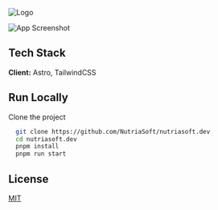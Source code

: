 
![Logo](https://cdn.discordapp.com/attachments/1103022866733211782/1200951466169479280/image.png?ex=65c80c36&is=65b59736&hm=6c0fdb50d789cfc503e9416300f8fce4c3252444f4a5dbcf84f533eba2e7e4b3&)


![App Screenshot](https://cdn.discordapp.com/attachments/1103022866733211782/1200952668005343433/image.png?ex=65c80d54&is=65b59854&hm=f707385a5985c2c896bdbda9c0a4b6cdd5c2f3c5fed63edc56823ea853d9fcfc&)


## Tech Stack

**Client:** Astro, TailwindCSS

## Run Locally

Clone the project

```bash
  git clone https://github.com/NutriaSoft/nutriasoft.dev
  cd nutriasoft.dev
  pnpm install
  pnpm run start
```


## License

[MIT](https://choosealicense.com/licenses/mit/)

